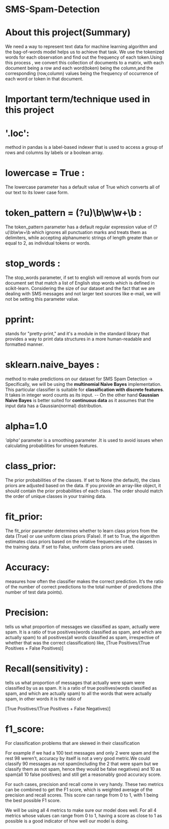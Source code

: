 # SMS-Spam-Detection 


# About this project(Summary)
We need a way to represent text data for machine learning algorithm and the bag-of-words model helps us to achieve that task. We use the tokenized words for each observation and find out the frequency of each token.Using this process  , we  convert this collection of documents to a matrix, with each document being a row and each word(token) being the column,and the corresponding (row,column) values being the frequency of occurrence of each word or token in that document.

# Important term/technique used in this project

# '.loc':
method in pandas is a label-based indexer that is used to access a group of rows and columns by labels or a boolean array. 

# lowercase = True :
The lowercase parameter has a default value of True which converts all of our text to its lower case form.

# token_pattern = (?u)\b\w\w+\b :
The token_pattern parameter has a default regular expression value of (?u)\b\w\w+\b which ignores all punctuation marks and treats them as delimiters, while accepting alphanumeric strings of length greater than or equal to 2, as individual tokens or words.

# stop_words :
The stop_words parameter, if set to english will remove all words from our document set that match a list of English stop words which is defined in scikit-learn.
Considering the size of our dataset and the fact that we are dealing with SMS messages and not larger text sources like e-mail, we will not be setting this parameter value.

 # pprint:
 stands for "pretty-print," and it's a module in the standard library that provides a way to print data structures in a more human-readable and formatted manner.

# sklearn.naive_bayes :
method to make predictions on our dataset for SMS Spam Detection
-> Specifically, we will be using the  **multinomial Naive Bayes** implementation. This particular classifier is suitable for **classification with discrete features**. It takes in integer word counts as its input.
-- On the other hand **Gaussian Naive Bayes** is better suited for **continuous data** as it assumes that the input data has a Gaussian(normal) distribution.
 
 # alpha=1.0
 *'alpha'* parameter is a smoothing parameter .It is used to avoid issues when calculating probabilities for unseen features.

 # class_prior:
 The prior probabilities of the classes. If set to None (the default), the class priors are adjusted based on the data. If you provide an array-like object, it should contain the prior probabilities of each class. The order should match the order of unique classes in your training data.

# fit_prior:
The fit_prior parameter determines whether to learn class priors from the data (True) or use uniform class priors (False). If set to True, the algorithm estimates class priors based on the relative frequencies of the classes in the training data. If set to False, uniform class priors are used.
 
# Accuracy:
measures how often the classifier makes the correct prediction. It’s the ratio of the number of correct predictions to the total number of predictions (the number of test data points).

# Precision:
tells us what proportion of messages we classified as spam, actually were spam. It is a ratio of true positives(words classified as spam, and which are actually spam) to all positives(all words classified as spam, irrespective of whether that was the correct classification) like, [True Positives/(True Positives + False Positives)]

# Recall(sensitivity) :
tells us what proportion of messages that actually were spam were classified by us as spam. It is a ratio of true positives(words classified as spam, and which are actually spam) to all the words that were actually spam, in other words it is the ratio of

[True Positives/(True Positives + False Negatives)]

# f1_score:
For classification problems that are skewed in their classification

For example if we had a 100 text messages and only 2 were spam and the rest 98 weren’t, accuracy by itself is not a very good metric.We could classify 90 messages as not spam(including the 2 that were spam but we classify them as not spam, hence they would be false negatives) and 10 as spam(all 10 false positives) and still get a reasonably good accuracy score.

For such cases, precision and recall come in very handy. These two metrics can be combined to get the F1 score, which is weighted average of the precision and recall scores. This score can range from 0 to 1, with 1 being the best possible F1 score.

We will be using all 4 metrics to make sure our model does well. For all 4 metrics whose values can range from 0 to 1, having a score as close to 1 as possible is a good indicator of how well our model is doing.


